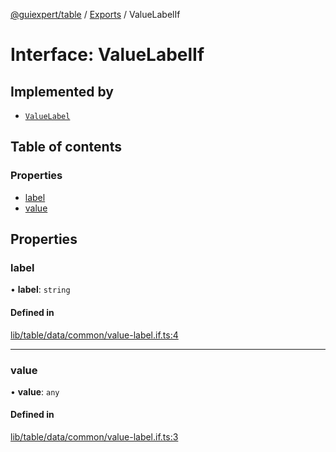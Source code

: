 [@guiexpert/table](../README.md) / [Exports](../modules.md) / ValueLabelIf

# Interface: ValueLabelIf

## Implemented by

- [`ValueLabel`](../classes/ValueLabel.md)

## Table of contents

### Properties

- [label](ValueLabelIf.md#label)
- [value](ValueLabelIf.md#value)

## Properties

### label

• **label**: `string`

#### Defined in

[lib/table/data/common/value-label.if.ts:4](https://github.com/guiexperttable/ge-table/blob/65d38fc/libs/table/src/lib/table/data/common/value-label.if.ts#L4)

___

### value

• **value**: `any`

#### Defined in

[lib/table/data/common/value-label.if.ts:3](https://github.com/guiexperttable/ge-table/blob/65d38fc/libs/table/src/lib/table/data/common/value-label.if.ts#L3)
